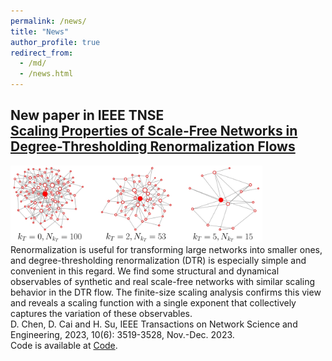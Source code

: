 ```yaml
---
permalink: /news/
title: "News"
author_profile: true
redirect_from: 
  - /md/
  - /news.html
---
```


## New paper in IEEE TNSE<br>[Scaling Properties of Scale-Free Networks in Degree-Thresholding Renormalization Flows](https://ieeexplore.ieee.org/abstract/document/10100895)<br>
<img src="../images/Featured-Pub1.png" width="80%"><br>
Renormalization is useful for transforming large networks into smaller ones, and degree-thresholding renormalization (DTR) is especially simple and convenient in this regard. We find some structural and dynamical observables of synthetic and real scale-free networks with similar scaling behavior in the DTR flow. The finite-size scaling analysis confirms this view and reveals a scaling function with a single exponent that collectively captures the variation of these observables.<br>
D. Chen, D. Cai and H. Su, IEEE Transactions on Network Science and Engineering, 2023, 10(6): 3519-3528, Nov.-Dec. 2023.<br>
Code is available at [Code](https://github.com/cdzqf/DTR).
